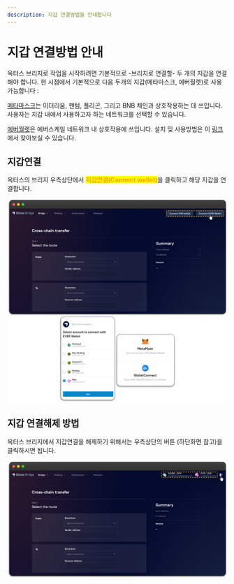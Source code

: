 ```yaml
---
description: 지갑 연결방법을 안내합니다
---
```


# 지갑 연결방법 안내

옥터스 브리지로 작업을 시작하려면 기본적으로 -브리지로 연결할- 두 개의 지갑을 연결해야 합니다. 현 시점에서 기본적으로  다음 두개의 지갑(메타마스크,  에버월렛)로 사용 가능합니다 :

[메타마스크](https://metamask.io/)는 이더리움, 팬텀, 폴리곤, 그리고 BNB 체인과 상호작용하는 데 쓰입니다. 사용자는 지갑 내에서 사용하고자 하는 네트워크를 선택할 수 있습니다.

[에버월렛](https://l1.broxus.com/freeton/wallet)은 에버스케일 네트워크 내 상호작용에 쓰입니다. 설치 및 사용방법은 이 [링크](http://127.0.0.1:5000/o/-MUxjK3XWZCxuBwyXzkS/s/vwtaQbYcgICT7ubKSITZ/)에서 찾아보실 수 있습니다.

## 지갑연결

옥터스의 브리지 우측상단에서 <mark style="color:orange;">**지갑연결(Connect wallet)**</mark>을 클릭하고 해당 지갑을 연결합니다.

![](<../.gitbook/assets/image (49).png>)

## 지갑 연결해제 방법

옥터스 브리지에서 지갑연결을 해제하기 위해서는 우측상단의 버튼 (하단화면 참고)을 클릭하시면 됩니다.

![](<../.gitbook/assets/image (48).png>)
